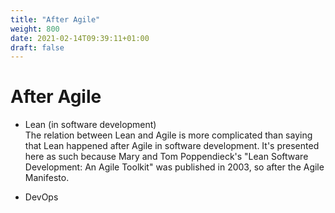 ```yaml
---
title: "After Agile"
weight: 800
date: 2021-02-14T09:39:11+01:00
draft: false
---
```


# After Agile

- Lean (in software development)  
The relation between Lean and Agile is more complicated than saying that Lean happened after Agile in software development. It's presented here as such because Mary and Tom Poppendieck's "Lean Software Development: An Agile Toolkit" was published in 2003, so after the Agile Manifesto.


- DevOps